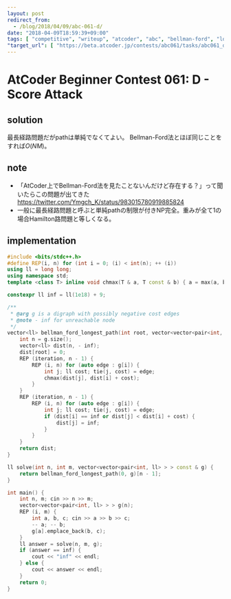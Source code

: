 ```yaml
---
layout: post
redirect_from:
  - /blog/2018/04/09/abc-061-d/
date: "2018-04-09T18:59:39+09:00"
tags: [ "competitive", "writeup", "atcoder", "abc", "bellman-ford", "longest-path-problem" ]
"target_url": [ "https://beta.atcoder.jp/contests/abc061/tasks/abc061_d" ]
---
```


# AtCoder Beginner Contest 061: D - Score Attack

## solution

最長経路問題だがpathは単純でなくてよい。
Bellman-Ford法とほぼ同じことをすれば$O(NM)$。

## note

-   「AtCoder上でBellman-Ford法を見たことないんだけど存在する？」って聞いたらこの問題が出てきた <https://twitter.com/Ymgch_K/status/983015780919885824>
-   一般に最長経路問題と呼ぶと単純pathの制限が付きNP完全。重みが全て$1$の場合Hamilton路問題と等しくなる。

## implementation

``` c++
#include <bits/stdc++.h>
#define REP(i, n) for (int i = 0; (i) < int(n); ++ (i))
using ll = long long;
using namespace std;
template <class T> inline void chmax(T & a, T const & b) { a = max(a, b); }

constexpr ll inf = ll(1e18) + 9;

/**
 * @arg g is a digraph with possibly negative cost edges
 * @note - inf for unreachable node
 */
vector<ll> bellman_ford_longest_path(int root, vector<vector<pair<int, ll> > > const & g) {
    int n = g.size();
    vector<ll> dist(n, - inf);
    dist[root] = 0;
    REP (iteration, n - 1) {
        REP (i, n) for (auto edge : g[i]) {
            int j; ll cost; tie(j, cost) = edge;
            chmax(dist[j], dist[i] + cost);
        }
    }
    REP (iteration, n - 1) {
        REP (i, n) for (auto edge : g[i]) {
            int j; ll cost; tie(j, cost) = edge;
            if (dist[i] == inf or dist[j] < dist[i] + cost) {
                dist[j] = inf;
            }
        }
    }
    return dist;
}

ll solve(int n, int m, vector<vector<pair<int, ll> > > const & g) {
    return bellman_ford_longest_path(0, g)[n - 1];
}

int main() {
    int n, m; cin >> n >> m;
    vector<vector<pair<int, ll> > > g(n);
    REP (i, m) {
        int a, b, c; cin >> a >> b >> c;
        -- a; -- b;
        g[a].emplace_back(b, c);
    }
    ll answer = solve(n, m, g);
    if (answer == inf) {
        cout << "inf" << endl;
    } else {
        cout << answer << endl;
    }
    return 0;
}
```
